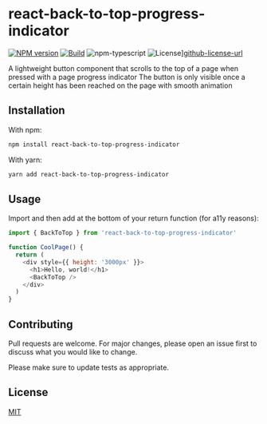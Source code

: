# react-back-to-top-progress-indicator

[![NPM version][npm-image]][npm-url]
[![Build][github-build]][github-build-url]
![npm-typescript]
![License][github-license]][github-license-url]

A lightweight button component that scrolls to the top of a page when pressed with a page progress indicator
The button is only visible once a certain height has been reached on the page with smooth animation

## Installation

With npm:

```bash
npm install react-back-to-top-progress-indicator
```

With yarn:

```bash
yarn add react-back-to-top-progress-indicator
```

## Usage

Import and then add <BackToTop /> at the bottom of your return function (for a11y reasons):

```javascript
import { BackToTop } from 'react-back-to-top-progress-indicator'

function CoolPage() {
  return (
    <div style={{ height: '3000px' }}>
      <h1>Hello, world!</h1>
      <BackToTop />
    </div>
  )
}
```

## Contributing

Pull requests are welcome. For major changes, please open an issue first
to discuss what you would like to change.

Please make sure to update tests as appropriate.

## License

[MIT](https://choosealicense.com/licenses/mit/)

[npm-url]: https://www.npmjs.com/package/react-back-to-top-progress-indicator
[npm-image]: https://img.shields.io/npm/v/react-back-to-top-progress-indicator
[github-license]: https://img.shields.io/github/license/badaoui220/react-back-to-top-progress-indicator
[github-license-url]: https://github.com/badaoui220/react-back-to-top-progress-indicator/blob/master/LICENSE
[github-build]: https://github.com/badaoui220/react-back-to-top-progress-indicator/actions/workflows/publish.yml/badge.svg
[github-build-url]: https://github.com/badaoui220/react-back-to-top-progress-indicator/actions/workflows/publish.yml
[npm-typescript]: https://img.shields.io/npm/types/react-back-to-top-progress-indicator
